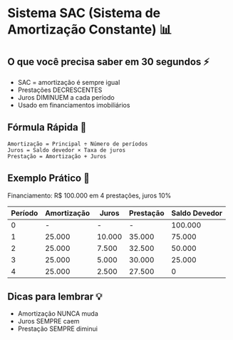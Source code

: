 # Sistema SAC (Sistema de Amortização Constante) 📊

## O que você precisa saber em 30 segundos ⚡
- SAC = amortização é sempre igual
- Prestações DECRESCENTES
- Juros DIMINUEM a cada período
- Usado em financiamentos imobiliários

## Fórmula Rápida 📝
```
Amortização = Principal ÷ Número de períodos
Juros = Saldo devedor × Taxa de juros
Prestação = Amortização + Juros
```

## Exemplo Prático 🎯
Financiamento: R$ 100.000 em 4 prestações, juros 10%

| Período | Amortização | Juros | Prestação | Saldo Devedor |
|---------|-------------|-------|-----------|---------------|
| 0       | -           | -     | -         | 100.000       |
| 1       | 25.000      | 10.000| 35.000    | 75.000        |
| 2       | 25.000      | 7.500 | 32.500    | 50.000        |
| 3       | 25.000      | 5.000 | 30.000    | 25.000        |
| 4       | 25.000      | 2.500 | 27.500    | 0             |

## Dicas para lembrar 💡
- Amortização NUNCA muda
- Juros SEMPRE caem
- Prestação SEMPRE diminui